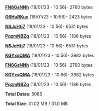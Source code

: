 [**FN8GsNNh**](/data/FN8GsNNh.txt) (18/01/23 - 10:56)- 2760 bytes

[**G6HuRKuc**](/data/G6HuRKuc.txt) (18/01/23 - 10:56)- 2423 bytes

[**NSJcHtj7**](/data/NSJcHtj7.txt) (18/01/23 - 10:56)- 6531 bytes

[**PqzmNBZq**](/data/PqzmNBZq.txt) (18/01/23 - 10:56)- 1186 bytes

[**NSJcHtj7**](/data/NSJcHtj7.txt) (18/01/23 - 10:56)- 6531 bytes

[**KGYxsQMA**](/data/KGYxsQMA.txt) (18/01/23 - 10:56)- 3982 bytes

[**FN8GsNNh**](/data/FN8GsNNh.txt) (18/01/23 - 10:56)- 2760 bytes

[**KGYxsQMA**](/data/KGYxsQMA.txt) (18/01/23 - 10:56)- 3982 bytes

[**PqzmNBZq**](/data/PqzmNBZq.txt) (18/01/23 - 10:56)- 1186 bytes

**Total Datas**: 5085

**Total Size**: 31.02 MB / 31.0 MB